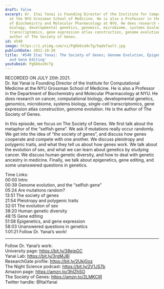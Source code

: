 ```yaml
---
draft: false
excerpt: Dr. Itai Yanai is Founding Director of the Institute for Computational Medicine
  at the NYU Grossman School of Medicine. He is also a Professor in the Department
  of Biochemistry and Molecular Pharmacology at NYU. He does research on cancer, computational
  biology, developmental genetics, genomics, microbiome, systems biology, single-cell
  transcriptomics, gene expression atlas construction, genome evolution. He is the
  author of The Society of Genes.
id: e540
image: https://i.ytimg.com/vi/Pg6b6za9cTg/hqdefault.jpg
publishDate: 2021-10-28
title: '#540 Itai Yanai: The Society of Genes; Genome Evolution, Epigenetics, Health,
  and Gene Editing'
youtubeid: Pg6b6za9cTg
---
```

RECORDED ON JULY 20th 2021.  
Dr. Itai Yanai is Founding Director of the Institute for Computational Medicine at the NYU Grossman School of Medicine. He is also a Professor in the Department of Biochemistry and Molecular Pharmacology at NYU. He does research on cancer, computational biology, developmental genetics, genomics, microbiome, systems biology, single-cell transcriptomics, gene expression atlas construction, genome evolution. He is the author of The Society of Genes.

In this episode, we focus on The Society of Genes. We first talk about the metaphor of the “selfish gene”. We ask if mutations really occur randomly. We get into the idea of “the society of genes”, and discuss how genes cooperate and compete with one another. We discuss pleiotropy and polygenic traits, and what they tell us about how genes work. We talk about the evolution of sex, and what we can learn about genetics by studying cancer. We discuss human genetic diversity, and how to deal with genetic ancestry in medicine. Finally, we talk about epigenetics, gene editing, and some unanswered questions in genetics.

Time Links:  
00:00  Intro  
00:39  Genome evolution, and the “selfish gene”  
05:24  Are mutations random?  
13:51  The society of genes  
21:54  Pleiotropy and polygenic traits  
32:01  The evolution of sex  
38:20  Human genetic diversity  
48:15  Gene editing  
51:58  Epigenetics, and gene expression  
58:03  Unanswered questions in genetics  
1:01:21  Follow Dr. Yanai’s work!

---

Follow Dr. Yanai’s work:  
University page: https://bit.ly/38ejpGC  
Yanai Lab: https://bit.ly/3rgMJ8I  
ResearchGate profile: https://bit.ly/2UkjGoz  
The Night Science podcast: https://bit.ly/2V1JS7b  
Amazon page: https://amzn.to/3hIZhSO  
The Society of Genes: https://amzn.to/2LMKCIR  
Twitter handle: @ItaiYanai
